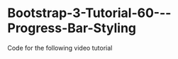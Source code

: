 Bootstrap-3-Tutorial-60---Progress-Bar-Styling
==============================================

Code for the following video tutorial 
